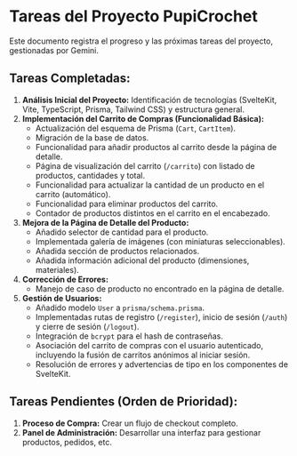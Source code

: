 # Tareas del Proyecto PupiCrochet

Este documento registra el progreso y las próximas tareas del proyecto, gestionadas por Gemini.

## Tareas Completadas:

1.  **Análisis Inicial del Proyecto:** Identificación de tecnologías (SvelteKit, Vite, TypeScript, Prisma, Tailwind CSS) y estructura general.
2.  **Implementación del Carrito de Compras (Funcionalidad Básica):**
    *   Actualización del esquema de Prisma (`Cart`, `CartItem`).
    *   Migración de la base de datos.
    *   Funcionalidad para añadir productos al carrito desde la página de detalle.
    *   Página de visualización del carrito (`/carrito`) con listado de productos, cantidades y total.
    *   Funcionalidad para actualizar la cantidad de un producto en el carrito (automático).
    *   Funcionalidad para eliminar productos del carrito.
    *   Contador de productos distintos en el carrito en el encabezado.
3.  **Mejora de la Página de Detalle del Producto:**
    *   Añadido selector de cantidad para el producto.
    *   Implementada galería de imágenes (con miniaturas seleccionables).
    *   Añadida sección de productos relacionados.
    *   Añadida información adicional del producto (dimensiones, materiales).
4.  **Corrección de Errores:**
    *   Manejo de caso de producto no encontrado en la página de detalle.
5.  **Gestión de Usuarios:**
    *   Añadido modelo `User` a `prisma/schema.prisma`.
    *   Implementadas rutas de registro (`/register`), inicio de sesión (`/auth`) y cierre de sesión (`/logout`).
    *   Integración de `bcrypt` para el hash de contraseñas.
    *   Asociación del carrito de compras con el usuario autenticado, incluyendo la fusión de carritos anónimos al iniciar sesión.
    *   Resolución de errores y advertencias de tipo en los componentes de SvelteKit.

## Tareas Pendientes (Orden de Prioridad):

1.  **Proceso de Compra:** Crear un flujo de checkout completo.
2.  **Panel de Administración:** Desarrollar una interfaz para gestionar productos, pedidos, etc.
